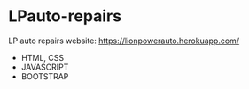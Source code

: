# LPauto-repairs
LP auto repairs website: https://lionpowerauto.herokuapp.com/

+ HTML, CSS
+ JAVASCRIPT
+ BOOTSTRAP
